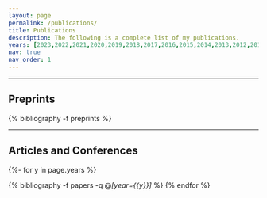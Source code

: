 ```yaml
---
layout: page
permalink: /publications/
title: Publications
description: The following is a complete list of my publications.
years: [2023,2022,2021,2020,2019,2018,2017,2016,2015,2014,2013,2012,2011,2010,2009,2008,2005]
nav: true
nav_order: 1
---
```

<!-- _pages/publications.md -->

___

<h2>Preprints</h2>

<div class="publications">

{% bibliography -f preprints %}

</div>

___

<h2>Articles and Conferences</h2>

<div class="publications">

{%- for y in page.years %}
  
  {% bibliography -f papers -q @*[year={{y}}]* %}
{% endfor %}

</div>
